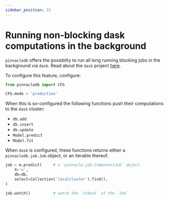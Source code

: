 ```yaml
---
sidebar_position: 31
---
```


# Running non-blocking dask computations in the background

`pinnacledb` offers the possiblity to run all long running blocking jobs in the background via `dask`.
Read about the `dask` project [here](https://www.dask.org/).

To configure this feature, configure:

```python
from pinnacledb import CFG

CFG.mode = 'production'
```

When this is so-configured the following functions push their computations to the `dask` cluster:

- `db.add`
- `db.insert`
- `db.update`
- `Model.predict`
- `Model.fit`

When `dask` is configured, these functions returns either a `pinnacledb.job.Job` object, or an iterable thereof.

```python
job = m.predict(     # a `pinnacle.job.ComponentJob` object
    X='x',
    db=db,
    select=Collection('localcluster').find(),
)

job.watch()          # watch the `stdout` of the `Job`
```